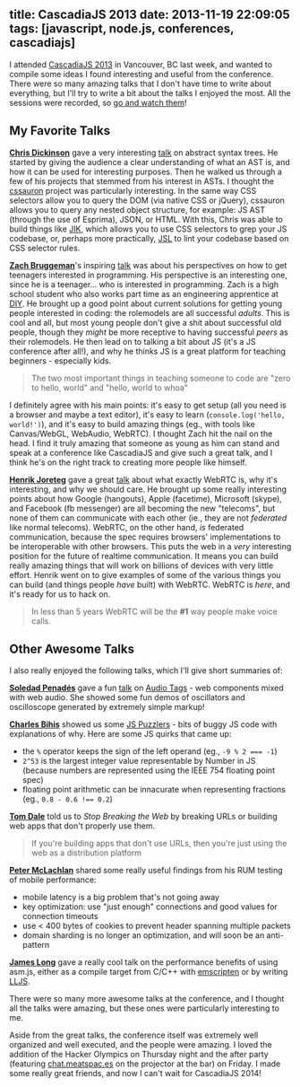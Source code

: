 title: CascadiaJS 2013
date: 2013-11-19 22:09:05
tags: [javascript, node.js, conferences, cascadiajs]
---
I attended [CascadiaJS 2013](http://2013.cascadiajs.com/) in Vancouver, BC last week, and wanted to compile some ideas I found interesting and useful from the conference. There were so many amazing talks that I don't have time to write about everything, but I'll try to write a bit about the talks I enjoyed the most. All the sessions were recorded, so [go and watch them](http://2013.cascadiajs.com/videos)!

<!--more-->

## My Favorite Talks

**[Chris Dickinson](https://twitter.com/isntitvacant)** gave a very interesting [talk](https://github.com/chrisdickinson/cascadiajs-2013) on abstract syntax trees. He started by giving the audience a clear understanding of what an AST is, and how it can be used for interesting purposes. Then he walked us through a few of his projects that stemmed from his interest in ASTs. I thought the [cssauron](https://github.com/chrisdickinson/cssauron) project was particularly interesting. In the same way CSS selectors allow you to query the DOM (via native CSS or jQuery), cssauron allows you to query any nested object structure, for example: JS AST (through the use of Esprima), JSON, or HTML. With this, Chris was able to build things like [JIK](https://github.com/chrisdickinson/jik), which allows you to use CSS selectors to grep your JS codebase, or, perhaps more practically, [JSL](https://github.com/chrisdickinson/jsl) to lint your codebase based on CSS selector rules.

**[Zach Bruggeman](https://twitter.com/zachbruggeman)**'s inspiring [talk](https://speakerdeck.com/remixz/righteous-javascript-dude) was about his perspectives on how to get teenagers interested in programming. His perspective is an interesting one, since he is a teenager... who is interested in programming. Zach is a high school student who also works part time as an engineering apprentice at [DIY](http://DIY.org). He brought up a good point about current solutions for getting young people interested in coding: the rolemodels are all successful *adults*. This is cool and all, but most young people don't give a shit about successful old people, though they *might* be more receptive to having successful *peers* as their rolemodels. He then lead on to talking a bit about JS (it's a JS conference after all!), and why he thinks JS is a great platform for teaching beginners - especially kids.

> The two most important things in teaching someone to code are "zero to hello, world" and "hello, world to whoa"

I definitely agree with his main points: it's easy to get setup (all you need is a browser and maybe a text editor), it's easy to learn (`console.log('hello, world!')`), and it's easy to build amazing things (eg., with tools like Canvas/WebGL, WebAudio, WebRTC). I thought Zach hit the nail on the head. I find it truly amazing that someone as young as him can stand and speak at a conference like CascadiaJS and give such a great talk, and I think he's on the right track to creating more people like himself.

**[Henrik Joreteg](https://twitter.com/henrikjoreteg)** gave a great [talk](https://speakerdeck.com/henrikjoreteg/making-webrtc-awesome-cascadiajs-2013) about what exactly WebRTC is, why it's interesting, and why we should care. He brought up some really interesting points about how Google (hangouts), Apple (facetime), Microsoft (skype), and Facebook (fb messenger) are all becoming the new "telecoms", but none of them can communicate with each other (ie., they are not *federated* like normal telecoms). WebRTC, on the other hand, *is* federated communication, because the spec requires browsers' implementations to be interoperable with other browsers. This puts the web in a *very* interesting position for the future of realtime communication. It means you can build really amazing things that will work on billions of devices with very little effort. Henrik went on to give examples of some of the various things you can build (and things people *have* built) with WebRTC. WebRTC is *here*, and it's ready for us to hack on.

> In less than 5 years WebRTC will be the **#1** way people make voice calls.


## Other Awesome Talks

I also really enjoyed the following talks, which I'll give short summaries of:


**[Soledad Penadés](https://twitter.com/supersole)** gave a fun [talk](https://github.com/sole/cascadiajs2013-slides) on [Audio Tags](https://github.com/sole/audio-tags) - web components mixed with web audio. She showed some fun demos of oscillators and oscilloscope generated by extremely simple markup!


**[Charles Bihis](https://twitter.com/charlesbihis)** showed us some [JS Puzzlers](http://www.slideshare.net/charlesbihis/javascript-puzzlers-21549109) - bits of buggy JS code with explanations of why. Here are some JS quirks that came up:

* the `%` operator keeps the sign of the left operand (eg., `-9 % 2 === -1`)
* `2^53` is the largest integer value representable by Number in JS (because numbers are represented using the IEEE 754 floating point spec)
* floating point arithmetic can be innacurate when representing fractions (eg., `0.8 - 0.6 !== 0.2`)


**[Tom Dale](https://twitter.com/tomdale)** told us to *Stop Breaking the Web* by breaking URLs or building web apps that don't properly use them.
> If you're building apps that don't use URLs, then you're just using the web as a distribution platform


**[Peter McLachlan](https://twitter.com/b1tr0t)** shared some really useful findings from his RUM testing of mobile performance:

* mobile latency is a big problem that's not going away
* key optimization: use "just enough" connections and good values for connection timeouts
* use < 400 bytes of cookies to prevent header spanning multiple packets
* domain sharding is no longer an optimization, and will soon be an anti-pattern


**[James Long](https://twitter.com/jlongster)** gave a really cool talk on the performance benefits of using asm.js, either as a compile target from C/C++ with [emscripten](https://github.com/kripken/emscripten) or by writing [LLJS](https://github.com/jlongster/lljs).


There were so many more awesome talks at the conference, and I thought all the talks were amazing, but these ones were particularly interesting to me.

Aside from the great talks, the conference itself was extremely well organized and well executed, and the people were amazing. I loved the addition of the Hacker Olympics on Thursday night and the after party (featuring [chat.meatspac.es](https://chat.meatspac.es) on the projector at the bar) on Friday. I made some really great friends, and now I can't wait for CascadiaJS 2014!
